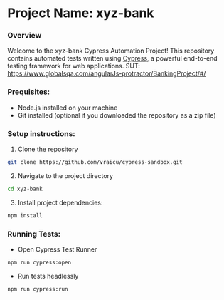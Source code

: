 # Project Name: xyz-bank

### Overview

Welcome to the xyz-bank Cypress Automation Project! This repository contains automated tests written using [Cypress](https://www.cypress.io/), a powerful end-to-end testing framework for web applications. 
SUT: https://www.globalsqa.com/angularJs-protractor/BankingProject/#/

### Prequisites:

- Node.js installed on your machine
- Git installed (optional if you downloaded the repository as a zip file)

### Setup instructions:

1. Clone the repository

```bash
git clone https://github.com/vraicu/cypress-sandbox.git
```

2. Navigate to the project directory

```bash
cd xyz-bank
```

3. Install project dependencies:

```bash
npm install
```

### Running Tests:

- Open Cypress Test Runner

```bash
npm run cypress:open
```

- Run tests headlessly

```bash
npm run cypress:run
```
